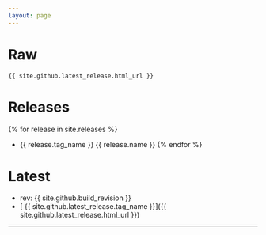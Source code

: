 ```yaml
---
layout: page
---
```


# Raw

    {{ site.github.latest_release.html_url }}

# Releases

{% for release in site.releases %}
  * {{ release.tag_name }} {{ release.name }}
{% endfor %}

# Latest

 * rev: {{ site.github.build_revision }} 
 * [ {{ site.github.latest_release.tag_name }}]({{ site.github.latest_release.html_url }}) 

---
